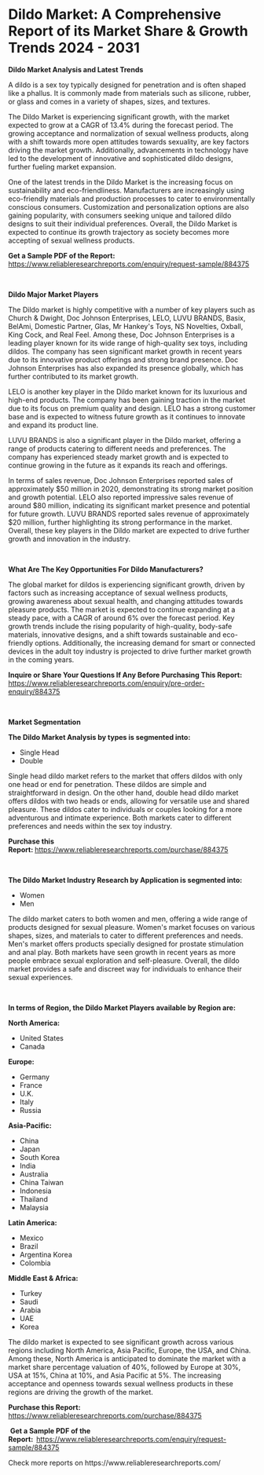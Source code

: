<p><h1>Dildo Market: A Comprehensive Report of its Market Share & Growth Trends 2024 - 2031</h1></p><p><strong>Dildo Market Analysis and Latest Trends</strong></p>
<p><p>A dildo is a sex toy typically designed for penetration and is often shaped like a phallus. It is commonly made from materials such as silicone, rubber, or glass and comes in a variety of shapes, sizes, and textures.</p><p>The Dildo Market is experiencing significant growth, with the market expected to grow at a CAGR of 13.4% during the forecast period. The growing acceptance and normalization of sexual wellness products, along with a shift towards more open attitudes towards sexuality, are key factors driving the market growth. Additionally, advancements in technology have led to the development of innovative and sophisticated dildo designs, further fueling market expansion.</p><p>One of the latest trends in the Dildo Market is the increasing focus on sustainability and eco-friendliness. Manufacturers are increasingly using eco-friendly materials and production processes to cater to environmentally conscious consumers. Customization and personalization options are also gaining popularity, with consumers seeking unique and tailored dildo designs to suit their individual preferences. Overall, the Dildo Market is expected to continue its growth trajectory as society becomes more accepting of sexual wellness products.</p></p>
<p><strong>Get a Sample PDF of the Report:&nbsp;</strong> <a href="https://www.reliableresearchreports.com/enquiry/request-sample/884375">https://www.reliableresearchreports.com/enquiry/request-sample/884375</a></p>
<p>&nbsp;</p>
<p><strong>Dildo Major Market Players</strong></p>
<p><p>The Dildo market is highly competitive with a number of key players such as Church & Dwight, Doc Johnson Enterprises, LELO, LUVU BRANDS, Basix, BelAmi, Domestic Partner, Glas, Mr Hankey's Toys, NS Novelties, Oxball, King Cock, and Real Feel. Among these, Doc Johnson Enterprises is a leading player known for its wide range of high-quality sex toys, including dildos. The company has seen significant market growth in recent years due to its innovative product offerings and strong brand presence. Doc Johnson Enterprises has also expanded its presence globally, which has further contributed to its market growth.</p><p>LELO is another key player in the Dildo market known for its luxurious and high-end products. The company has been gaining traction in the market due to its focus on premium quality and design. LELO has a strong customer base and is expected to witness future growth as it continues to innovate and expand its product line.</p><p>LUVU BRANDS is also a significant player in the Dildo market, offering a range of products catering to different needs and preferences. The company has experienced steady market growth and is expected to continue growing in the future as it expands its reach and offerings.</p><p>In terms of sales revenue, Doc Johnson Enterprises reported sales of approximately $50 million in 2020, demonstrating its strong market position and growth potential. LELO also reported impressive sales revenue of around $80 million, indicating its significant market presence and potential for future growth. LUVU BRANDS reported sales revenue of approximately $20 million, further highlighting its strong performance in the market. Overall, these key players in the Dildo market are expected to drive further growth and innovation in the industry.</p></p>
<p>&nbsp;</p>
<p><strong>What Are The Key Opportunities For Dildo Manufacturers?</strong></p>
<p><p>The global market for dildos is experiencing significant growth, driven by factors such as increasing acceptance of sexual wellness products, growing awareness about sexual health, and changing attitudes towards pleasure products. The market is expected to continue expanding at a steady pace, with a CAGR of around 6% over the forecast period. Key growth trends include the rising popularity of high-quality, body-safe materials, innovative designs, and a shift towards sustainable and eco-friendly options. Additionally, the increasing demand for smart or connected devices in the adult toy industry is projected to drive further market growth in the coming years.</p></p>
<p><strong>Inquire or Share Your Questions If Any Before Purchasing This Report:</strong> <a href="https://www.reliableresearchreports.com/enquiry/pre-order-enquiry/884375">https://www.reliableresearchreports.com/enquiry/pre-order-enquiry/884375</a></p>
<p>&nbsp;</p>
<p><strong>Market Segmentation</strong></p>
<p><strong>The Dildo Market Analysis by types is segmented into:</strong></p>
<p><ul><li>Single Head</li><li>Double</li></ul></p>
<p><p>Single head dildo market refers to the market that offers dildos with only one head or end for penetration. These dildos are simple and straightforward in design. On the other hand, double head dildo market offers dildos with two heads or ends, allowing for versatile use and shared pleasure. These dildos cater to individuals or couples looking for a more adventurous and intimate experience. Both markets cater to different preferences and needs within the sex toy industry.</p></p>
<p><strong>Purchase this Report:&nbsp;</strong><a href="https://www.reliableresearchreports.com/purchase/884375">https://www.reliableresearchreports.com/purchase/884375</a></p>
<p>&nbsp;</p>
<p><strong>The Dildo Market Industry Research by Application is segmented into:</strong></p>
<p><ul><li>Women</li><li>Men</li></ul></p>
<p><p>The dildo market caters to both women and men, offering a wide range of products designed for sexual pleasure. Women's market focuses on various shapes, sizes, and materials to cater to different preferences and needs. Men's market offers products specially designed for prostate stimulation and anal play. Both markets have seen growth in recent years as more people embrace sexual exploration and self-pleasure. Overall, the dildo market provides a safe and discreet way for individuals to enhance their sexual experiences.</p></p>
<p>&nbsp;</p>
<p><strong>In terms of Region, the Dildo Market Players available by Region are:</strong></p>
<p>
    <p> <strong> North America: </strong>
        <ul>
            <li>United States</li>
            <li>Canada</li>
        </ul>
        </p> 
    <p> <strong> Europe: </strong>
        <ul>
            <li>Germany</li>
            <li>France</li>
            <li>U.K.</li>
            <li>Italy</li>
            <li>Russia</li>
        </ul>
        </p> 
    <p> <strong> Asia-Pacific: </strong>
        <ul>
            <li>China</li>
            <li>Japan</li>
            <li>South Korea</li>
            <li>India</li>
            <li>Australia</li>
            <li>China Taiwan</li>
            <li>Indonesia</li>
            <li>Thailand</li>
            <li>Malaysia</li>
        </ul>
        </p> 
    <p> <strong> Latin America: </strong>
        <ul>
            <li>Mexico</li>
            <li>Brazil</li>
            <li>Argentina Korea</li>
            <li>Colombia</li>
        </ul>
        </p> 
    <p> <strong> Middle East & Africa: </strong>
        <ul>
            <li>Turkey</li>
            <li>Saudi</li>
            <li>Arabia</li>
            <li>UAE</li>
            <li>Korea</li>
        </ul>
    </p>
    </p>
<p><p>The dildo market is expected to see significant growth across various regions including North America, Asia Pacific, Europe, the USA, and China. Among these, North America is anticipated to dominate the market with a market share percentage valuation of 40%, followed by Europe at 30%, USA at 15%, China at 10%, and Asia Pacific at 5%. The increasing acceptance and openness towards sexual wellness products in these regions are driving the growth of the market.</p></p>
<p><strong>Purchase this Report: </strong><a href="https://www.reliableresearchreports.com/purchase/884375">https://www.reliableresearchreports.com/purchase/884375</a></p>
<p>&nbsp;<strong>Get a Sample PDF of the Report:&nbsp;&nbsp;</strong><a href="https://www.reliableresearchreports.com/enquiry/request-sample/884375">https://www.reliableresearchreports.com/enquiry/request-sample/884375</a></p>
<p><strong></strong></p>
<p>Check more reports on https://www.reliableresearchreports.com/</p>